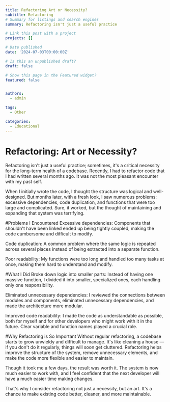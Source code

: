 ```yaml
---
title: Refactoring Art or Necessity?
subtitle: Refactoring
# Summary for listings and search engines
summary: Refactoring isn't just a useful practice

# Link this post with a project
projects: []

# Date published
date: '2024-07-03T00:00:00Z'

# Is this an unpublished draft?
draft: false

# Show this page in the Featured widget?
featured: false


authors:
  - admin

tags:
  - Other

categories:
  - Educational
---
```


# Refactoring: Art or Necessity?
Refactoring isn't just a useful practice; sometimes, it's a critical necessity for the long-term health of a codebase. Recently, I had to refactor code that I had written several months ago. It was not the most pleasant encounter with my past self.

When I initially wrote the code, I thought the structure was logical and well-designed. But months later, with a fresh look, I saw numerous problems: excessive dependencies, code duplication, and functions that were too large and complicated. Sure, it worked, but the thought of maintaining and expanding that system was terrifying.

#Problems I Encountered
Excessive dependencies: Components that shouldn't have been linked ended up being tightly coupled, making the code cumbersome and difficult to modify.

Code duplication: A common problem where the same logic is repeated across several places instead of being extracted into a separate function.

Poor readability: My functions were too long and handled too many tasks at once, making them hard to understand and modify.

#What I Did
Broke down logic into smaller parts: Instead of having one massive function, I divided it into smaller, specialized ones, each handling only one responsibility.

Eliminated unnecessary dependencies: I reviewed the connections between modules and components, eliminated unnecessary dependencies, and made the architecture more modular.

Improved code readability: I made the code as understandable as possible, both for myself and for other developers who might work with it in the future. Clear variable and function names played a crucial role.

#Why Refactoring is So Important
Without regular refactoring, a codebase starts to grow unwieldy and difficult to manage. It's like cleaning a house — if you don't do it regularly, things will soon get cluttered. Refactoring helps improve the structure of the system, remove unnecessary elements, and make the code more flexible and easier to maintain.

Though it took me a few days, the result was worth it. The system is now much easier to work with, and I feel confident that the next developer will have a much easier time making changes.

That's why I consider refactoring not just a necessity, but an art. It's a chance to make existing code better, cleaner, and more maintainable.
